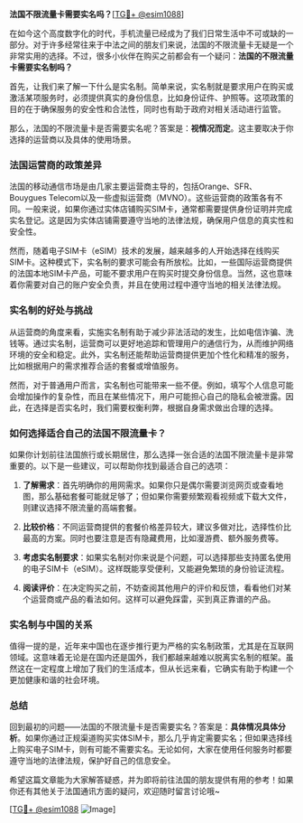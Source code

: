 **法国不限流量卡需要实名吗？**[[TG💪+ @esim1088](https://t.me/s/esim1088)]

在如今这个高度数字化的时代，手机流量已经成为了我们日常生活中不可或缺的一部分。对于许多经常往来于中法之间的朋友们来说，法国的不限流量卡无疑是一个非常实用的选择。不过，很多小伙伴在购买之前都会有一个疑问：**法国的不限流量卡需要实名制吗？**

首先，让我们来了解一下什么是实名制。简单来说，实名制就是要求用户在购买或激活某项服务时，必须提供真实的身份信息，比如身份证件、护照等。这项政策的目的在于确保服务的安全性和合法性，同时也有助于政府对相关活动进行监管。

那么，法国的不限流量卡是否需要实名呢？答案是：**视情况而定**。这主要取决于你选择的运营商以及具体的使用场景。

### 法国运营商的政策差异

法国的移动通信市场是由几家主要运营商主导的，包括Orange、SFR、Bouygues Telecom以及一些虚拟运营商（MVNO）。这些运营商的政策各有不同。一般来说，如果你通过实体店铺购买SIM卡，通常都需要提供身份证明并完成实名登记。这是因为实体店铺需要遵守当地的法律法规，确保用户信息的真实性和安全性。

然而，随着电子SIM卡（eSIM）技术的发展，越来越多的人开始选择在线购买SIM卡。这种模式下，实名制的要求可能会有所放松。比如，一些国际运营商提供的法国本地SIM卡产品，可能不要求用户在购买时提交身份信息。当然，这也意味着你需要对自己的账户安全负责，并且在使用过程中遵守当地的相关法律法规。

### 实名制的好处与挑战

从运营商的角度来看，实施实名制有助于减少非法活动的发生，比如电信诈骗、洗钱等。通过实名制，运营商可以更好地追踪和管理用户的通信行为，从而维护网络环境的安全和稳定。此外，实名制还能帮助运营商提供更加个性化和精准的服务，比如根据用户的需求推荐合适的套餐或增值服务。

然而，对于普通用户而言，实名制也可能带来一些不便。例如，填写个人信息可能会增加操作的复杂性，而且在某些情况下，用户可能担心自己的隐私会被泄露。因此，在选择是否实名时，我们需要权衡利弊，根据自身需求做出合理的选择。

### 如何选择适合自己的法国不限流量卡？

如果你计划前往法国旅行或长期居住，那么选择一张合适的法国不限流量卡是非常重要的。以下是一些建议，可以帮助你找到最适合自己的选项：

1. **了解需求**：首先明确你的用网需求。如果你只是偶尔需要浏览网页或查看地图，那么基础套餐可能就足够了；但如果你需要频繁观看视频或下载大文件，则建议选择不限流量的高端套餐。

2. **比较价格**：不同运营商提供的套餐价格差异较大，建议多做对比，选择性价比最高的方案。同时也要注意是否有隐藏费用，比如漫游费、额外服务费等。

3. **考虑实名制要求**：如果实名制对你来说是个问题，可以选择那些支持匿名使用的电子SIM卡（eSIM）。这样既能享受便利，又能避免繁琐的身份验证流程。

4. **阅读评价**：在决定购买之前，不妨查阅其他用户的评价和反馈，看看他们对某个运营商或产品的看法如何。这样可以避免踩雷，买到真正靠谱的产品。

### 实名制与中国的关系

值得一提的是，近年来中国也在逐步推行更为严格的实名制政策，尤其是在互联网领域。这意味着无论是在国内还是国外，我们都越来越难以脱离实名制的框架。虽然这在一定程度上增加了我们的生活成本，但从长远来看，它确实有助于构建一个更加健康和谐的社会环境。

### 总结

回到最初的问题——法国的不限流量卡是否需要实名？答案是：**具体情况具体分析**。如果你通过正规渠道购买实体SIM卡，那么几乎肯定需要实名；但如果选择线上购买电子SIM卡，则有可能不需要实名。无论如何，大家在使用任何服务时都要遵守当地的法律法规，保护好自己的信息安全。

希望这篇文章能为大家解答疑惑，并为即将前往法国的朋友提供有用的参考！如果你还有其他关于法国通讯方面的疑问，欢迎随时留言讨论哦~ 

[[TG💪+ @esim1088](https://t.me/s/esim1088) ![Image](https://i.postimg.cc/4NQfJmqS/Snipaste-2025-05-13-00-14-12.png)]